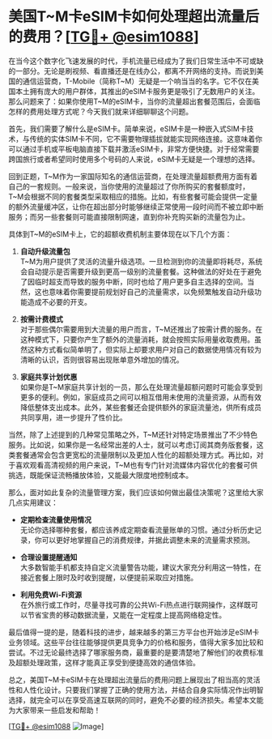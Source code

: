 # 美国T~M卡eSIM卡如何处理超出流量后的费用？[[TG💪+ @esim1088](https://t.me/s/esim1088)]

在当今这个数字化飞速发展的时代，手机流量已经成为了我们日常生活中不可或缺的一部分。无论是刷视频、看直播还是在线办公，都离不开网络的支持。而说到美国的通信运营商，T-Mobile（简称T~M）无疑是一个响当当的名字。它不仅在美国本土拥有庞大的用户群体，其推出的eSIM卡服务更是吸引了无数用户的关注。那么问题来了：如果你使用T~M的eSIM卡，当你的流量超出套餐范围后，会面临怎样的费用处理方式呢？今天我们就来详细聊聊这个问题。

首先，我们需要了解什么是eSIM卡。简单来说，eSIM卡是一种嵌入式SIM卡技术，与传统的实体SIM卡不同，它不需要物理插拔就能实现网络连接。这意味着你可以通过手机或平板电脑直接下载并激活eSIM卡，非常方便快捷。对于经常需要跨国旅行或者希望同时使用多个号码的人来说，eSIM卡无疑是一个理想的选择。

回到正题，T~M作为一家国际知名的通信运营商，在处理流量超额费用方面有着自己的一套规则。一般来说，当你使用的流量超过了你所购买的套餐额度时，T~M会根据不同的套餐类型采取相应的措施。比如，有些套餐可能会提供一定量的额外流量缓冲区，让你在超出部分时能够继续正常使用一段时间而不被立即中断服务；而另一些套餐则可能直接限制网速，直到你补充购买新的流量包为止。

具体到T~M的eSIM卡上，它的超额收费机制主要体现在以下几个方面：

1. **自动升级流量包**  
   T~M为用户提供了灵活的流量升级选项。一旦检测到你的流量即将耗尽，系统会自动提示是否需要升级到更高一级别的流量套餐。这种做法的好处在于避免了因临时超支而导致的服务中断，同时也给了用户更多自主选择的空间。当然，这也意味着你需要提前规划好自己的流量需求，以免频繁触发自动升级功能造成不必要的开支。

2. **按需计费模式**  
   对于那些偶尔需要用到大流量的用户而言，T~M还推出了按需计费的服务。在这种模式下，只要你产生了额外的流量消耗，就会按照实际用量收取费用。虽然这种方式看似简单明了，但实际上却要求用户对自己的数据使用情况有较为清晰的认识，否则很容易出现账单意外增加的情况。

3. **家庭共享计划优惠**  
   如果你是T~M家庭共享计划的一员，那么在处理流量超额问题时可能会享受到更多的便利。例如，家庭成员之间可以相互借用未使用的流量资源，从而有效降低整体支出成本。此外，某些套餐还会提供额外的家庭流量池，供所有成员共同享用，进一步提升了性价比。

当然，除了上述提到的几种常见策略之外，T~M还针对特定场景推出了不少特色服务。比如说，如果你是一名经常出差的人士，就可以考虑订阅其商务版套餐，这类套餐通常会包含更宽松的流量限制以及更加人性化的超额处理方式。再比如，对于喜欢观看高清视频的用户来说，T~M也有专门针对流媒体内容优化的套餐可供挑选，既能保证流畅播放体验，又能最大限度地控制成本。

那么，面对如此复杂的流量管理方案，我们应该如何做出最佳决策呢？这里给大家几点实用建议：

- **定期检查流量使用情况**  
  无论你选择哪种套餐，都应该养成定期查看流量账单的习惯。通过分析历史记录，你可以更好地掌握自己的消费规律，并据此调整未来的流量需求预测。

- **合理设置提醒通知**  
  大多数智能手机都支持自定义流量警告功能，建议大家充分利用这一特性，在接近套餐上限时及时收到提醒，以便提前采取应对措施。

- **利用免费Wi-Fi资源**  
  在外旅行或工作时，尽量寻找可靠的公共Wi-Fi热点进行联网操作，这样既可以节省宝贵的移动数据流量，又能在一定程度上提高网络稳定性。

最后值得一提的是，随着科技的进步，越来越多的第三方平台也开始涉足eSIM卡业务领域。这些平台往往能够提供更具竞争力的价格和服务，值得大家多加比较和尝试。不过无论最终选择了哪家服务商，最重要的是要清楚地了解他们的收费标准及超额处理政策，这样才能真正享受到便捷高效的通信体验。

总之，美国T~M卡eSIM卡在处理超出流量后的费用问题上展现出了相当高的灵活性和人性化设计。只要我们掌握了正确的使用方法，并结合自身实际情况作出明智选择，就完全可以在享受高速互联网的同时，避免不必要的经济损失。希望本文能为大家带来一些启发和帮助！

[[TG💪+ @esim1088](https://t.me/s/esim1088) ![Image](https://i.postimg.cc/4NQfJmqS/Snipaste-2025-05-13-00-14-12.png)]